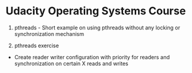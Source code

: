 # Udacity Operating Systems Course

1. pthreads - Short example on using pthreads without any locking or synchronization mechanism

2. pthreads exercise
 - Create reader writer configuration with priority for readers and synchronization on certain X reads and writes
